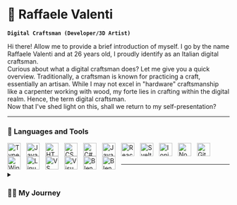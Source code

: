 # 🤙 Raffaele Valenti

**`Digital Craftsman (Developer/3D Artist)`**

Hi there! Allow me to provide a brief introduction of myself. I go by the name Raffaele Valenti and at 26 years old, I proudly identify as an Italian digital craftsman.
<br />
Curious about what a digital craftsman does? Let me give you a quick overview. Traditionally, a craftsman is known for practicing a craft, essentially an artisan. While I may not excel in "hardware" craftsmanship like a carpenter working with wood, my forte lies in crafting within the digital realm. Hence, the term digital craftsman.
<br />
Now that I've shed light on this, shall we return to my self-presentation?

---

### 🧰 Languages and Tools

<img align="left" alt="TypeScript" width="30px" style='padding-right: 10px;' src="https://cdn.jsdelivr.net/gh/devicons/devicon/icons/typescript/typescript-plain.svg">
<img align="left" alt="JavaScript" width="30px" style='padding-right: 10px;' src="https://cdn.jsdelivr.net/gh/devicons/devicon/icons/javascript/javascript-plain.svg">
<img align="left" alt="HTML 5" width="30px" style='padding-right: 10px;' src="https://cdn.jsdelivr.net/gh/devicons/devicon/icons/html5/html5-plain.svg">
<img align="left" alt="CSS 3" width="30px" style='padding-right: 10px;' src="https://cdn.jsdelivr.net/gh/devicons/devicon/icons/css3/css3-plain.svg">
<img align="left" alt="C#" width="30px" style='padding-right: 10px;' src="https://cdn.jsdelivr.net/gh/devicons/devicon/icons/csharp/csharp-plain.svg">
<img align="left" alt="Java" width="30px" style='padding-right: 10px;' src="https://cdn.jsdelivr.net/gh/devicons/devicon/icons/java/java-plain.svg">
<img align="left" alt="React" width="30px" style='padding-right: 10px;' src="https://cdn.jsdelivr.net/gh/devicons/devicon/icons/react/react-original.svg">
<img align="left" alt="Svelte" width="30px" style='padding-right: 10px;' src="https://cdn.jsdelivr.net/gh/devicons/devicon/icons/svelte/svelte-original.svg">
<img align="left" alt="Ionic" width="30px" style='padding-right: 10px;' src="https://cdn.jsdelivr.net/gh/devicons/devicon/icons/ionic/ionic-original.svg">
<img align="left" alt="NodeJS" width="30px" style='padding-right: 10px;' src="https://cdn.jsdelivr.net/gh/devicons/devicon/icons/nodejs/nodejs-original.svg">
<img align="left" alt="Git" width="30px" style='padding-right: 10px;' src="https://cdn.jsdelivr.net/gh/devicons/devicon/icons/git/git-plain.svg">
<img align="left" alt="Windows" width="30px" style='padding-right: 10px;' src="https://cdn.jsdelivr.net/gh/devicons/devicon/icons/windows8/windows8-original.svg">
<img align="left" alt="Linux" width="30px" style='padding-right: 10px;' src="https://cdn.jsdelivr.net/gh/devicons/devicon/icons/linux/linux-original.svg">
<img align="left" alt="VS Code" width="30px" style='padding-right: 10px;' src="https://cdn.jsdelivr.net/gh/devicons/devicon/icons/vscode/vscode-original.svg">
<img align="left" alt="Visual Studio" width="30px" style='padding-right: 10px;' src="https://cdn.jsdelivr.net/gh/devicons/devicon/icons/visualstudio/visualstudio-plain.svg">
<img align="left" alt="Blender" width="30px" style='padding-right: 10px;' src="https://cdn.jsdelivr.net/gh/devicons/devicon/icons/unity/unity-original.svg">
<img align="left" alt="Blender" width="30px" style='padding-right: 10px;' src="https://cdn.jsdelivr.net/gh/devicons/devicon/icons/blender/blender-original.svg">

<br />
<br />

---

<details>
    <summary><h3>👨‍💻 My Journey</h3></summary>
    Technology has always held a fascination for me, and my foray into the realm of digital crafting began in my teenage years.
    <br />
    To this day, I find immense joy in video games, and at one point, I decided to delve into the world of game development. My exploration led me to the widely known game engine, <a href="https://unity.com/">Unity</a>, where I began learning the ropes of both Unity and the C# programming language primarily through insightful YouTube tutorials.
    <br />
    After grasping the fundamentals of Unity and C#, I expanded my horizons within game development, delving into artistic aspects such as 2D and 3D art. I mastered tools like <a href="https://www.gimp.org/">GIMP</a> for texture creation and <a href="https://www.blender.org/">Blender</a> for crafting intricate 3D models. Progressing further, I acquainted myself with advanced programs like <a href="https://www.adobe.com/it/products/substance3d-painter.html">Substance Painter</a> and <a href="https://www.adobe.com/it/products/substance3d-designer.html">Substance Designer</a>.
    <br />
    <br />
    Concurrently, alongside game development, I ventured into web development, starting with the basics of HTML5, CSS3, and JavaScript, later transitioning to frameworks like <a href="https://it.reactjs.org/">React</a>, <a href="https://ionicframework.com/">Ionic</a>, and snippets of <a href="https://angular.io/">Angular</a>.
    <br />
    <br />
    A few years later, my passion led me to <a href="https://www.bohemia.net/">Bohemia Interactive</a>'s game <a href="https://arma3.com/">Arma 3</a>, where I ventured into modding and gained recognition within the Italian gaming community.
    <br />
    <br />
    In October 2017, having graduated from high school, I embarked on a two-year post-diploma course to become a biomedical informatics technician. The program enriched my knowledge in practical areas like C, Java, web development, Android app development, databases, and my favorite, AR, VR, and mixed reality development. The curriculum also covered theoretical subjects such as mathematics, networking, laws and regulations (primarily for medical equipment), and software engineering. Graduating at the top of my class in mid-2019, I felt a sense of accomplishment.
    <br />
    Subsequently, until April 2021, I pursued a university degree in software engineering. Unfortunately, due to a combination of events and challenges, I made the difficult decision to discontinue my studies. However, this marked the beginning of my professional journey as I secured my first job as a software developer at <a href="https://www.fincantieri.com/it/">FINCANTIERI S.p.A.</a>, where I am still employed today.
    <br />
    <br />
    Throughout this period, I continually honed my skills and pursued self-improvement. By the end of 2022, I acquired my first 3D printer, enabling me to materialize my Blender creations in the tangible world.
</details>
